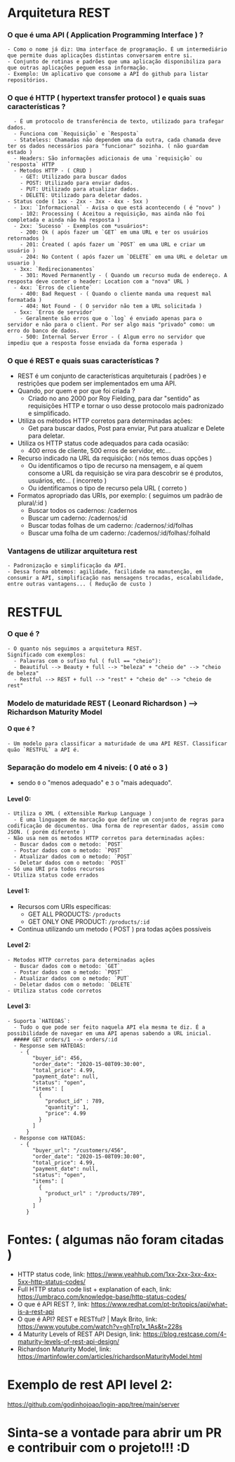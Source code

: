 # Arquitetura REST
  ### O que é uma API ( Application Programming Interface ) ?
    - Como o nome já diz: Uma interface de programação. É um intermediário que permite duas aplicações distintas conversarem entre si.
    - Conjunto de rotinas e padrões que uma aplicação disponibiliza para que outras aplicações peguem essa informação.
    - Exemplo: Um aplicativo que consome a API do github para listar repositórios.

  ### O que é HTTP ( hypertext transfer protocol ) e quais suas características ?
      - É um protocolo de transferência de texto, utilizado para trafegar dados.
      - Funciona com `Requisição` e `Resposta`
      - Stateless: Chamadas não dependem uma da outra, cada chamada deve ter os dados necessários para "funcionar" sozinha. ( não guardam estado )
      - Headers: São informações adicionais de uma `requisição` ou `resposta` HTTP
      - Metodos HTTP - ( CRUD )
        - GET: Utilizado para buscar dados
        - POST: Utilizado para enviar dados.
        - PUT: Utilizado para atualizar dados.
        - DELETE: Utilizado para deletar dados.
    - Status code ( 1xx - 2xx - 3xx - 4xx - 5xx )
      - 1xx: `Informacional` - Avisa o que está acontecendo ( é "novo" )
        - 102: Processing ( Aceitou a requisição, mas ainda não foi completada e ainda não há resposta )
      - 2xx: `Sucesso` - Exemplos com *usuários*:
        - 200: Ok ( após fazer um `GET` em uma URL e ter os usuários retornados )
        - 201: Created ( após fazer um `POST` em uma URL e criar um usuário )
        - 204: No Content ( após fazer um `DELETE` em uma URL e deletar um usuario )
      - 3xx: `Redirecionamentos`
        - 301: Moved Permanently - ( Quando um recurso muda de endereço. A resposta deve conter o header: Location com a "nova" URL )
      - 4xx: `Erros de cliente`
        - 400: Bad Request - ( Quando o cliente manda uma request mal formatada )
        - 404: Not Found - ( O servidor não tem a URL solicitada )
      - 5xx: `Erros de servidor`
        - Geralmente são erros que o `log` é enviado apenas para o servidor e não para o client. Por ser algo mais "privado" como: um erro do banco de dados.
        - 500: Internal Server Error - ( Algum erro no servidor que impediu que a resposta fosse enviada da forma esperada )

  ### O que é REST e quais suas características ?
  - REST é um conjunto de características arquiteturais ( padrões ) e restrições que podem ser implementados em uma API.
  - Quando, por quem e por que foi criada ?
    - Criado no ano 2000 por Roy Fielding, para dar "sentido" as requisições HTTP e tornar o uso desse protocolo mais padronizado e simplificado.
  - Utiliza os métodos HTTP corretos para determinadas ações:
    - Get para buscar dados, Post para enviar, Put para atualizar e Delete para deletar.
  - Utiliza os HTTP status code adequados para cada ocasião:
    - 400 erros de cliente, 500 erros de servidor, etc...
  - Recurso indicado na URL da requisição: ( nós temos duas opções )
    - Ou identificamos o tipo de recurso na mensagem, e aí quem consome a URL da requisição se vira para descobrir se é produtos, usuários, etc... ( incorreto )
    - Ou identificamos o tipo de recurso pela URL ( correto )
  - Formatos apropriado das URIs, por exemplo: ( seguimos um padrão de plural/:id )
      - Buscar todos os cadernos: /cadernos
      - Buscar um caderno: /cadernos/:id
      - Buscar todas folhas de um caderno: /cadernos/:id/folhas
      - Buscar uma folha de um caderno: /cadernos/:id/folhas/:folhaId
  ### Vantagens de utilizar arquitetura rest
    - Padronização e simplificação da API.
    - Dessa forma obtemos: agilidade, facilidade na manutenção, em consumir a API, simplificação nas mensagens trocadas, escalabilidade, entre outras vantagens... ( Redução de custo )

# RESTFUL
  ### O que é ?
    - O quanto nós seguimos a arquitetura REST.
    Significado com exemplos:
      - Palavras com o sufixo ful ( full == "cheio"):
      - Beautiful --> Beauty + full --> "beleza" + "cheio de" --> "cheio de beleza"
      - Restful --> REST + full --> "rest" + "cheio de" --> "cheio de rest"

  ### Modelo de maturidade REST ( Leonard Richardson ) --> Richardson Maturity Model
  #### O que é ?
    - Um modelo para classificar a maturidade de uma API REST. Classificar quão `RESTFUL` a API é.
  ### Separação do modelo em 4 niveis: ( 0 até o 3 )
  - sendo `0` o "menos adequado" e `3` o "mais adequado".
  #### Level 0:
    - Utiliza o XML ( eXtensible Markup Language )
      - É uma linguagem de marcação que define um conjunto de regras para codificação de documentos. Uma forma de representar dados, assim como JSON. ( porém diferente )
    - Não usa nem os metodos HTTP corretos para determinadas ações:
      - Buscar dados com o metodo: `POST`
      - Postar dados com o metodo: `POST`
      - Atualizar dados com o metodo: `POST`
      - Deletar dados com o metodo: `POST`
    - Só uma URI pra todos recursos
    - Utiliza status code errados
  #### Level 1:
  - Recursos com URIs específicas:
    - GET ALL PRODUCTS: `/products`
    - GET ONLY ONE PRODUCT: `/products/:id`
  - Continua utilizando um metodo ( POST ) pra todas ações possíveis
  #### Level 2:
    - Metodos HTTP corretos para determinadas ações
      - Buscar dados com o metodo: `GET`
      - Postar dados com o metodo: `POST`
      - Atualizar dados com o metodo: `PUT`
      - Deletar dados com o metodo: `DELETE`
    - Utiliza status code corretos
  #### Level 3:
    - Suporta `HATEOAS`:
      - Tudo o que pode ser feito naquela API ela mesma te diz. É a possibilidade de navegar em uma API apenas sabendo a URL inicial.
      ##### GET orders/1 --> orders/:id
      - Response sem HATEOAS:
        - {
            "buyer_id": 456,
            "order_date": "2020-15-08T09:30:00",
            "total_price": 4.99,
            "payment_date": null,
            "status": "open",
            "items": [
              {
                "product_id" : 789,
                "quantity": 1,
                "price": 4.99
              }
            ]
          }
      - Response com HATEOAS:
        - {
            "buyer_url": "/customers/456",
            "order_date": "2020-15-08T09:30:00",
            "total_price": 4.99,
            "payment_date": null,
            "status": "open",
            "items": [
              {
                "product_url" : "/products/789",
              }
            ]
          }

# Fontes: ( algumas não foram citadas )
  - HTTP status code, link: https://www.yeahhub.com/1xx-2xx-3xx-4xx-5xx-http-status-codes/
  - Full HTTP status code list + explanation of each, link: https://umbraco.com/knowledge-base/http-status-codes/
  - O que é API REST ?, link: https://www.redhat.com/pt-br/topics/api/what-is-a-rest-api
  - O que é API? REST e RESTful? | Mayk Brito, link: https://www.youtube.com/watch?v=ghTrp1x_1As&t=228s
  - 4 Maturity Levels of REST API Design, link: https://blog.restcase.com/4-maturity-levels-of-rest-api-design/
  - Richardson Maturity Model, link: https://martinfowler.com/articles/richardsonMaturityModel.html

# Exemplo de rest API level 2:
https://github.com/godinhojoao/login-app/tree/main/server

# Sinta-se a vontade para abrir um PR e contribuir com o projeto!!! :D